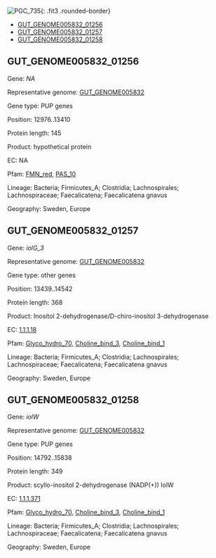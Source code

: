 ![PGC_735](../static/images/Clusters_figure/PGC_735.jpg){: .fit3 .rounded-border}

<ul id="myTab" class="nav nav-tabs">
  <li class="active">
        <a href="#tab1" data-toggle="tab">GUT_GENOME005832_01256</a>
  </li>
<li><a href="#tab2" data-toggle="tab">GUT_GENOME005832_01257</a></li>
<li><a href="#tab3" data-toggle="tab">GUT_GENOME005832_01258</a></li>
</ul>

<div id="myTabContent" class="tab-content">
  <div class="tab-pane fade in active" id="tab1">

<h2 id="GUT_GENOME005832_01256">GUT_GENOME005832_01256</h2>
<p>Gene: <em>NA</em>
<p>Representative genome: <a href="https://www.ebi.ac.uk/metagenomics/genomes/MGYG-HGUT-01380">GUT_GENOME005832</a></p>
<p>Gene type: PUP genes</p>
<p>Position: 12976..13410</p>
<p>Protein length: 145</p>
<p>Product: hypothetical protein</p>
<p>EC: NA</p>
<p>Pfam: <a href="http://pfam.xfam.org/family/FMN_red">FMN_red</a>, <a href="http://pfam.xfam.org/family/PAS_10">PAS_10</a></p>
<p>Lineage: Bacteria; Firmicutes_A; Clostridia; Lachnospirales; Lachnospiraceae; Faecalicatena; Faecalicatena gnavus</p>
<p>Geography: Sweden, Europe</p>
  </div>

  <div class="tab-pane fade" id="tab2">

<h2 id="GUT_GENOME005832_01257">GUT_GENOME005832_01257</h2>
<p>Gene: <em>iolG_3</em></p>
<p>Representative genome: <a href="https://www.ebi.ac.uk/metagenomics/genomes/MGYG-HGUT-01380">GUT_GENOME005832</a></p>
<p>Gene type: other genes</p>
<p>Position: 13439..14542</p>
<p>Protein length: 368</p>
<p>Product: Inositol 2-dehydrogenase/D-chiro-inositol 3-dehydrogenase</p>
<p>EC: <a href="https://www.brenda-enzymes.org/enzyme.php?ecno=1.1.1.18">1.1.1.18</a></p>
<p>Pfam: <a href="http://pfam.xfam.org/family/Glyco_hydro_70">Glyco_hydro_70</a>, <a href="http://pfam.xfam.org/family/Choline_bind_3">Choline_bind_3</a>, <a href="http://pfam.xfam.org/family/Choline_bind_1">Choline_bind_1</a></p>
<p>Lineage: Bacteria; Firmicutes_A; Clostridia; Lachnospirales; Lachnospiraceae; Faecalicatena; Faecalicatena gnavus</p>
<p>Geography: Sweden, Europe</p>

  </div>
  <div class="tab-pane fade" id="tab3">

<h2 id="GUT_GENOME005832_01258">GUT_GENOME005832_01258</h2>
<p>Gene: <em>iolW</em></p>
<p>Representative genome: <a href="https://www.ebi.ac.uk/metagenomics/genomes/MGYG-HGUT-01380">GUT_GENOME005832</a></p>
<p>Gene type: PUP genes</p>
<p>Position: 14792..15838</p>
<p>Protein length: 349</p>
<p>Product: scyllo-inositol 2-dehydrogenase (NADP(+)) IolW</p>
<p>EC: <a href="https://www.brenda-enzymes.org/enzyme.php?ecno=1.1.1.371">1.1.1.371</a></p>
<p>Pfam: <a href="http://pfam.xfam.org/family/Glyco_hydro_70">Glyco_hydro_70</a>, <a href="http://pfam.xfam.org/family/Choline_bind_3">Choline_bind_3</a>, <a href="http://pfam.xfam.org/family/Choline_bind_1">Choline_bind_1</a></p>
<p>Lineage: Bacteria; Firmicutes_A; Clostridia; Lachnospirales; Lachnospiraceae; Faecalicatena; Faecalicatena gnavus</p>
<p>Geography: Sweden, Europe</p>

  </div>
</div>
